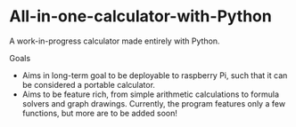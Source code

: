 # All-in-one-calculator-with-Python
A work-in-progress calculator made entirely with Python.

Goals
- Aims in long-term goal to be deployable to raspberry Pi, such that it can be considered a portable calculator.
- Aims to be feature rich, from simple arithmetic calculations to formula solvers and graph drawings. Currently, the program features only a few functions, but more are to be added soon!
